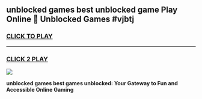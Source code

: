 
## unblocked games best unblocked game Play Online 👋 Unblocked Games #vjbtj
<h3>
<a href="https://premium.freeplayer.one?title=unblocked_games_best&ref=21F">CLICK TO PLAY</a></h3>
<hr>

<h3>
<a href="https://premium.freeplayer.one?title=unblocked_games_best&ref=21F">CLICK 2 PLAY</a>
  
</h3>

<a href="https://premium.freeplayer.one?title=unblocked_games_best&ref=21F/"><img src="https://clearcache.store/games.png"></a>


**unblocked games best games unblocked: Your Gateway to Fun and Accessible Online Gaming**
